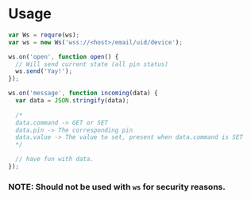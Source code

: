 # Usage
```javascript
var Ws = requre(ws);
var ws = new Ws('wss://<host>/email/uid/device');

ws.on('open', function open() {
  // Will send current state (all pin status)
  ws.send('Yay!');
});

ws.on('message', function incoming(data) {
  var data = JSON.stringify(data);
  
  /*
  data.command -> GET or SET
  data.pin -> The corresponding pin
  data.value -> The value to set, present when data.command is SET
  */

  // have fun with data.
});
```

### NOTE: Should not be used with `ws` for security reasons.